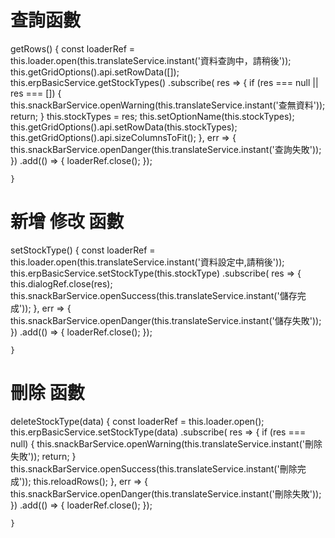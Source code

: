 # 查詢函數
getRows() {
        const loaderRef = this.loader.open(this.translateService.instant('資料查詢中，請稍後'));
        this.getGridOptions().api.setRowData([]);
        this.erpBasicService.getStockTypes()
            .subscribe(
                res => {
                    if (res === null || res === []) {
                        this.snackBarService.openWarning(this.translateService.instant('查無資料'));
                        return;
                    }
                    this.stockTypes = res;
                    this.setOptionName(this.stockTypes);
                    this.getGridOptions().api.setRowData(this.stockTypes);
                    this.getGridOptions().api.sizeColumnsToFit();
                },
                err => {
                    this.snackBarService.openDanger(this.translateService.instant('查詢失敗'));
                })
            .add(() => {
                loaderRef.close();
            });

    }

# 新增 修改 函數
setStockType() {
        const loaderRef = this.loader.open(this.translateService.instant('資料設定中,請稍後'));
        this.erpBasicService.setStockType(this.stockType)
            .subscribe(
                res => {
                    this.dialogRef.close(res);
                    this.snackBarService.openSuccess(this.translateService.instant('儲存完成'));
                },
                err => {
                    this.snackBarService.openDanger(this.translateService.instant('儲存失敗'));
                })
            .add(() => {
                loaderRef.close();
            });

    }

# 刪除 函數
deleteStockType(data) {
        const loaderRef = this.loader.open();
        this.erpBasicService.setStockType(data)
            .subscribe(
                res => {
                    if (res === null) {
                        this.snackBarService.openWarning(this.translateService.instant('刪除失敗'));
                        return;
                    }
                    this.snackBarService.openSuccess(this.translateService.instant('刪除完成'));
                    this.reloadRows();
                },
                err => {
                    this.snackBarService.openDanger(this.translateService.instant('刪除失敗'));
                })
            .add(() => {
                loaderRef.close();
            });

    }
            